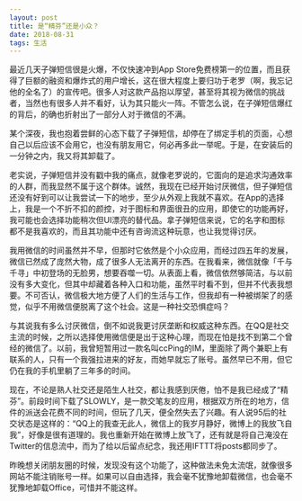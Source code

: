 ```yaml
---
layout: post
title: 是“精芬”还是小众？
date: 2018-08-31
tags: 生活
---
```


最近几天子弹短信很是火爆，不仅快速冲到App Store免费榜第一的位置，而且获得了巨额的融资和爆炸式的用户增长，这在很大程度上要归功于老罗（啊，我忘记他的全名了）的宣传吧。很多人对这款产品抱以厚望，甚至将其视为微信的挑战者，当然也有很多人并不看好，认为其只能火一阵。不管怎么说，在子弹短信爆红的背后，的确也折射出了一部分人对于微信的不满。

某个深夜，我也抱着尝鲜的心态下载了子弹短信，却停在了绑定手机的页面，心想自己以后应该不会用它，也没有朋友用它，何必再多此一举呢。于是，在安装后的一分钟之内，我又将其卸载了。

老实说，子弹短信并没有戳中我的痛点，就像老罗说的，它面向的是追求沟通效率的人群，而我显然不属于这个群体。诚然，我现在已经开始讨厌微信，但子弹短信还没有好到可以让我尝试一下的地步，至少从外观上我就不喜欢。在App的选择上，我是一个不折不扣的颜控，对于图标和界面很丑的应用，即使它的功能再好，我可能也会选择功能稍次但UI漂亮的替代品。拿子弹短信来说，它的名字和图标都不是我喜欢的，而且其功能中还有咨询流这种玩意，也让我觉得讨厌。

我用微信的时间虽然并不早，但那时它依然是个小众应用，而经过四五年的发展，微信已然成了庞然大物，成了很多人无法离开的东西。在我看来，微信就像「千与千寻」中初登场的无脸男，想要吞噬一切。从表面上看，微信依然够简洁，与以前没有多大变化，但其中却藏着各种入口和功能，虽然平时看不到，但并不代表我想要。不可否认，微信极大地方便了人们的生活与工作，但我却有一种被绑架了的感觉，似乎不用微信便脱离了这个社会。这是一种社交恐惧症吗？

与其说我有多么讨厌微信，倒不如说我更讨厌垄断和权威这种东西。在QQ是社交主流的时候，之所以选择使用微信便是出于这种心理，而现在怕是找不到第二个曾经的微信了。以前，我曾短暂用过一款名叫ccPing的IM，里面除了两个兼职上有联系的人，只有一个我强拉进来的好友，而她早就忘了账号。虽然早已不用，但它仍在我的手机里躺了三年多的时间。

现在，不论是熟人社交还是陌生人社交，都让我感到厌倦，怕不是我已经成了“精芬”。前段时间下载了SLOWLY，是一款交笔友的应用，根据双方所在的地方，信件的派送会花费不同的时间，但玩了几天，便全然失去了兴趣。有人说95后的社交状态是这样的：“QQ上的我查无此人，微信上的我岁月静好，微博上的我放飞自我”，好像是很有道理的。我也重新开始在微博上放飞了，还有就是将自己淹没在Twitter的信息流中，而为了给以后留点纪念，我还用IFTTT将posts都同步了。

昨晚想关闭朋友圈的时候，发现没有这个功能了，这种做法未免太流氓，就像很多网站不能注销账号一样。如果可以自由选择，我会毫不犹豫地卸载微信，也会毫不犹豫地卸载Office，可惜并不能这样。
